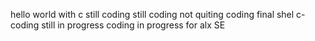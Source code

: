 hello world with c
still coding
still coding not quiting
coding final shel
c-coding still in progress
coding in progress for alx SE 
